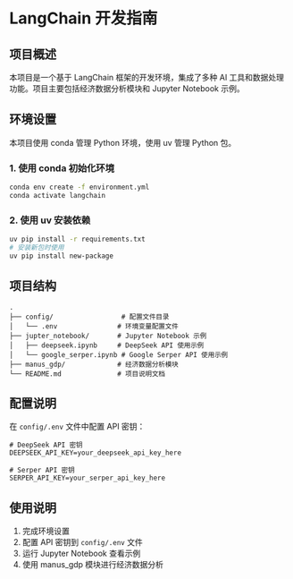 # LangChain 开发指南

## 项目概述

本项目是一个基于 LangChain 框架的开发环境，集成了多种 AI 工具和数据处理功能。项目主要包括经济数据分析模块和 Jupyter Notebook 示例。

## 环境设置

本项目使用 conda 管理 Python 环境，使用 uv 管理 Python 包。

### 1. 使用 conda 初始化环境

```bash
conda env create -f environment.yml
conda activate langchain
```

### 2. 使用 uv 安装依赖

```bash
uv pip install -r requirements.txt
# 安装新包时使用
uv pip install new-package
```

## 项目结构

```
.
├── config/                 # 配置文件目录
│   └── .env               # 环境变量配置文件
├── jupter_notebook/       # Jupyter Notebook 示例
│   ├── deepseek.ipynb     # DeepSeek API 使用示例
│   └── google_serper.ipynb # Google Serper API 使用示例
├── manus_gdp/             # 经济数据分析模块
└── README.md              # 项目说明文档
```

## 配置说明

在 `config/.env` 文件中配置 API 密钥：

```env
# DeepSeek API 密钥
DEEPSEEK_API_KEY=your_deepseek_api_key_here

# Serper API 密钥
SERPER_API_KEY=your_serper_api_key_here
```

## 使用说明

1. 完成环境设置
2. 配置 API 密钥到 `config/.env` 文件
3. 运行 Jupyter Notebook 查看示例
4. 使用 manus_gdp 模块进行经济数据分析